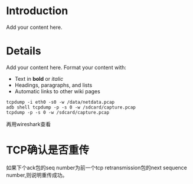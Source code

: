 # Introduction #

Add your content here.


# Details #

Add your content here.  Format your content with:
  * Text in **bold** or _italic_
  * Headings, paragraphs, and lists
  * Automatic links to other wiki pages
```
tcpdump -i eth0 -s0 -w /data/netdata.pcap 
adb shell tcpdump -p -s 0 -w /sdcard/capture.pcap
tcpdump -p -s 0 -w /sdcard/capture.pcap
```

再用wireshark查看
# TCP确认是否重传
如果下个ack包的seq number为前一个tcp retransmission包的next sequence number,则说明重传成功。
